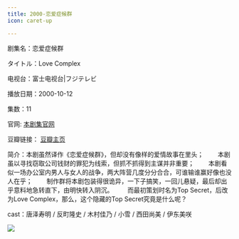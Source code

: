 ```yaml
---
title: 2000-恋爱症候群
icon: caret-up

---
```


剧集名：恋爱症候群

タイトル：Love Complex

电视台：富士电视台|フジテレビ

播放日期：2000-10-12

集数：11

官网: [本剧集官网](https://www.fujitv.co.jp/b_hp/lovecom/)

豆瓣链接： [豆瓣主页](https://movie.douban.com/subject/1923737/)

简介：本剧虽然译作《恋爱症候群》，但却没有像样的爱情故事在里头；
　　本剧虽以寻找窃取公司钱财的罪犯为线索，但抓不抓得到主谋并非重要；
　　本剧看似一场办公室内男人与女人的战争，两大阵营几度分分合合，可谁输谁赢好像也没人在乎；
　　制作群将本剧包装得很诡异，一下子搞笑，一回儿悬疑，最后却出乎意料地急转直下，由明快转入阴沉。
　　而最初策划时名为Top Secret，后改为Love Complex，那么，这个隐藏的Top Secret究竟是什么呢？

cast：唐泽寿明 / 反町隆史 / 木村佳乃 / 小雪 / 西田尚美 / 伊东美咲

![](https://listpic.tsgsanjiao.com/2012/2000lazhq.jpg)